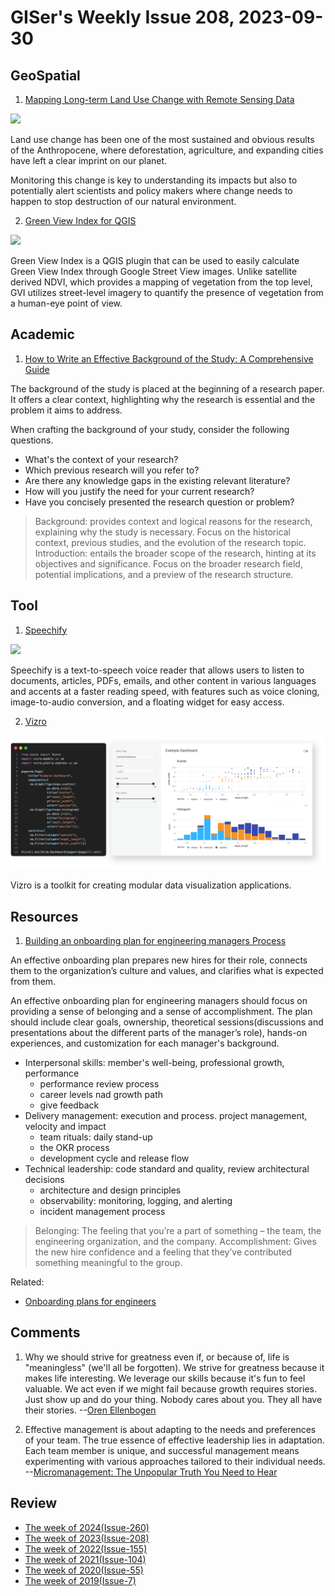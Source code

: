 # GISer's Weekly Issue 208, 2023-09-30

## GeoSpatial

1. [Mapping Long-term Land Use Change with Remote Sensing Data](https://www.gislounge.com/mapping-land-use-change-remote-sensing/)

![](https://www.gislounge.com/wp-content/uploads/2022/10/land-use-change-remote-sensing-maryland-naip-usgs.jpg)

Land use change has been one of the most sustained and obvious results of the Anthropocene, where deforestation, agriculture, and expanding cities have left a clear imprint on our planet.

Monitoring this change is key to understanding its impacts but also to potentially alert scientists and policy makers where change needs to happen to stop destruction of our natural environment.

2. [Green View Index for QGIS](https://www.gislounge.com/green-view-index-qgis/)

![](https://www.gislounge.com/wp-content/uploads/2023/05/calculating-vegetation-street-view-imagery-side-by-side.png)

Green View Index is a QGIS plugin that can be used to easily calculate Green View Index through Google Street View images. Unlike satellite derived NDVI, which provides a mapping of vegetation from the top level, GVI utilizes street-level imagery to quantify the presence of vegetation from a human-eye point of view.

## Academic

1. [How to Write an Effective Background of the Study: A Comprehensive Guide](https://typeset.io/resources/what-is-the-background-of-the-study/)

The background of the study is placed at the beginning of a research paper. It offers a clear context, highlighting why the research is essential and the problem it aims to address.

When crafting the background of your study, consider the following questions.

- What's the context of your research?
- Which previous research will you refer to?
- Are there any knowledge gaps in the existing relevant literature?
- How will you justify the need for your current research?
- Have you concisely presented the research question or problem?

> Background: provides context and logical reasons for the research, explaining why the study is necessary. Focus on the historical context, previous studies, and the evolution of the research topic.
> Introduction: entails the broader scope of the research, hinting at its objectives and significance. Focus on the broader research field, potential implications, and a preview of the research structure.

## Tool

1. [Speechify](https://chrome.google.com/webstore/detail/speechify-text-to-speech/ljflmlehinmoeknoonhibbjpldiijjmm/related)

![](https://lh3.googleusercontent.com/dRDj1ud4k36HC_DJSFhAN07gScWFL0cesRWoISCQ9j_NcJJIwQjRFjK40ujlIzmyYLalHqrQMzC6vxIOKgwuGPullw=w640-h400-e365-rj-sc0x00ffffff)

Speechify is a text-to-speech voice reader that allows users to listen to documents, articles, PDFs, emails, and other content in various languages and accents at a faster reading speed, with features such as voice cloning, image-to-audio conversion, and a floating widget for easy access.

2. [Vizro](https://github.com/mckinsey/vizro)

![](https://raw.githubusercontent.com/mckinsey/vizro/main/.github/images/code_dashboard.png)

Vizro is a toolkit for creating modular data visualization applications.

## Resources

1. [Building an onboarding plan for engineering managers Process](https://leaddev.com/process/building-onboarding-plan-engineering-managers)

An effective onboarding plan prepares new hires for their role, connects them to the organization’s culture and values, and clarifies what is expected from them.

An effective onboarding plan for engineering managers should focus on providing a sense of belonging and a sense of accomplishment. The plan should include clear goals, ownership, theoretical sessions(discussions and presentations about the different parts of the manager’s role), hands-on experiences, and customization for each manager's background.

- Interpersonal skills: member's well-being, professional growth, performance
  - performance review process
  - career levels nad growth path
  - give feedback
- Delivery management: execution and process. project management, velocity and impact
  - team rituals: daily stand-up
  - the OKR process
  - development cycle and release flow
- Technical leadership: code standard and quality, review architectural decisions
  - architecture and design principles
  - observability: monitoring, logging, and alerting
  - incident management process

> Belonging: The feeling that you’re a part of something – the team, the engineering organization, and the company.
> Accomplishment: Gives the new hire confidence and a feeling that they’ve contributed something meaningful to the group.

Related:

- [Onboarding plans for engineers](https://leaddev.com/team/5-ways-onboarding-can-accelerate-engineering-efficiency)

## Comments

1. Why we should strive for greatness even if, or because of, life is "meaningless" (we'll all be forgotten). We strive for greatness because it makes life interesting. We leverage our skills because it's fun to feel valuable. We act even if we might fail because growth requires stories. Just show up and do your thing. Nobody cares about you. They all have their stories. --[Oren Ellenbogen](https://softwareleadweekly.com/issues/566)

2. Effective management is about adapting to the needs and preferences of your team. The true essence of effective leadership lies in adaptation. Each team member is unique, and successful management means experimenting with various approaches tailored to their individual needs.
   --[Micromanagement: The Unpopular Truth You Need to Hear](https://shamun.dev/posts/micromanagement)

## Review

- [The week of 2024(Issue-260)](../2024/issue-260.md)
- [The week of 2023(Issue-208)](../2023/issue-208.md)
- [The week of 2022(Issue-155)](../2022/issue-155.md)
- [The week of 2021(Issue-104)](../2021/issue-104.md)
- [The week of 2020(Issue-55)](../2020/issue-55.md)
- [The week of 2019(Issue-7)](../2019/issue-7.md)
